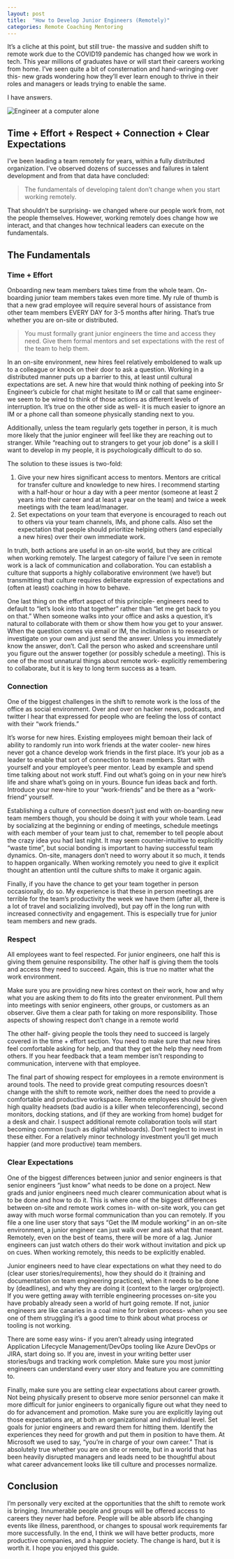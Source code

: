 ```yaml
---
layout: post
title:  "How to Develop Junior Engineers (Remotely)"
categories: Remote Coaching Mentoring
---
```

It’s a cliche at this point, but still true- the massive and sudden shift to remote work due to the COVID19 pandemic has changed how we work in tech. This year millions of graduates have or will start their careers working from home. I’ve seen quite a bit of consternation and hand-wringing over this- new grads wondering how they’ll ever learn enough to thrive in their roles and managers or leads trying to enable the same.

I have answers.

![Engineer at a computer alone](/assets/imgs/remote-junior-engineer.jpeg)

## Time + Effort + Respect + Connection + Clear Expectations
I’ve been leading a team remotely for years, within a fully distributed organization. I’ve observed dozens of successes and failures in talent development and from that data have concluded:

> The fundamentals of developing talent don’t change when you start working remotely.

That shouldn’t be surprising- we changed where our people work from, not the people themselves. However, working remotely does change how we interact, and that changes how technical leaders can execute on the fundamentals.

## The Fundamentals
### Time + Effort
Onboarding new team members takes time from the whole team. On-boarding junior team members takes even more time. My rule of thumb is that a new grad employee will require several hours of assistance from other team members EVERY DAY for 3-5 months after hiring. That’s true whether you are on-site or distributed. 

> You must formally grant junior engineers the time and access they need. Give them formal mentors and set expectations with the rest of the team to help them.

In an on-site environment, new hires feel relatively emboldened to walk up to a colleague or knock on their door to ask a question. Working in a distributed manner puts up a barrier to this, at least until cultural expectations are set. A new hire that would think nothing of peeking into Sr Engineer’s cubicle for chat might hesitate to IM or call that same engineer- we seem to be wired to think of those actions as different levels of interruption. It’s true on the other side as well- it is much easier to ignore an IM or a phone call than someone physically standing next to you. 

Additionally, unless the team regularly gets together in person, it is much more likely that the junior engineer will feel like they are reaching out to stranger. While “reaching out to strangers to get your job done” is a skill I want to develop in my people, it is psychologically difficult to do so.

The solution to these issues is two-fold:
1. Give your new hires significant access to mentors. Mentors are critical for transfer culture and knowledge to new hires. I recommend starting with a half-hour or hour a day with a peer mentor (someone at least 2 years into their career and at least a year on the team) and twice a week meetings with the team lead/manager. 
2.	Set expectations on your team that everyone is encouraged to reach out to others via your team channels, IMs, and phone calls. Also set the expectation that people should prioritize helping others (and especially a new hires) over their own immediate work.

In truth, both actions are useful in an on-site world, but they are critical when working remotely. The largest category of failure I’ve seen in remote work is a lack of communication and collaboration. You can establish a culture that supports a highly collaborative environment (we have!) but transmitting that culture requires deliberate expression of expectations and (often at least) coaching in how to behave. 

One last thing on the effort aspect of this principle- engineers need to default to “let’s look into that together” rather than “let me get back to you on that.” When someone walks into your office and asks a question, it’s natural to collaborate with them or show them how you get to your answer. When the question comes via email or IM, the inclination is to research or investigate on your own and just send the answer. Unless you immediately know the answer, don’t. Call the person who asked and screenshare until you figure out the answer together (or possibly schedule a meeting). This is one of the most unnatural things about remote work- explicitly remembering to collaborate, but it is key to long term success as a team. 

### Connection
One of the biggest challenges in the shift to remote work is the loss of the office as social environment. Over and over on hacker news, podcasts, and twitter I hear that expressed for people who are feeling the loss of contact with their “work friends.”

It’s worse for new hires. Existing employees might bemoan their lack of ability to randomly run into work friends at the water cooler- new hires never got a chance develop work friends in the first place. It’s your job as a leader to enable that sort of connection to team members.
Start with yourself and your employee’s peer mentor. Lead by example and spend time talking about not work stuff. Find out what’s going on in your new hire’s life and share what’s going on in yours. Bounce fun ideas back and forth. Introduce your new-hire to your “work-friends” and be there as a “work-friend” yourself.

Establishing a culture of connection doesn’t just end with on-boarding new team members though, you should be doing it with your whole team. Lead by socializing at the beginning or ending of meetings, schedule meetings with each member of your team just to chat, remember to tell people about the crazy idea you had last night. It may seem counter-intuitive to explicitly “waste time”, but social bonding is important to having successful team dynamics. On-site, managers don’t need to worry about it so much, it tends to happen organically. When working remotely you need to give it explicit thought an attention until the culture shifts to make it organic again.

Finally, if you have the chance to get your team together in person occasionally, do so. My experience is that these in person meetings are terrible for the team’s productivity the week we have them (after all, there is a lot of travel and socializing involved), but pay off in the long run with increased connectivity and engagement. This is especially true for junior team members and new grads.

### Respect
All employees want to feel respected. For junior engineers, one half this is giving them genuine responsibility. The other half is giving them the tools and access they need to succeed. Again, this is true no matter what the work environment. 

Make sure you are providing new hires context on their work, how and why what you are asking them to do fits into the greater environment. Pull them into meetings with senior engineers, other groups, or customers as an observer. Give them a clear path for taking on more responsibility. Those aspects of showing respect don’t change in a remote world

The other half- giving people the tools they need to succeed is largely covered in the time + effort section. You need to make sure that new hires feel comfortable asking for help, and that they get the help they need from others. If you hear feedback that a team member isn’t responding to communication, intervene with that employee.

The final part of showing respect for employees in a remote environment is around tools. The need to provide great computing resources doesn’t change with the shift to remote work, neither does the need to provide a comfortable and productive workspace. Remote employees should be given high quality headsets (bad audio is a killer when teleconferencing), second monitors, docking stations, and (if they are working from home) budget for a desk and chair. I suspect additional remote collaboration tools will start becoming common (such as digital whiteboards). Don’t neglect to invest in these either. For a relatively minor technology investment you’ll get much happier (and more productive) team members.


### Clear Expectations
One of the biggest differences between junior and senior engineers is that senior engineers “just know” what needs to be done on a project. New grads and junior engineers need much clearer communication about what is to be done and how to do it. This is where one of the biggest differences between on-site and remote work comes in- with on-site work, you can get away with much worse formal communication than you can remotely. If you file a one line user story that says “Get the IM module working” in an on-site environment, a junior engineer can just walk over and ask what that meant. Remotely, even on the best of teams, there will be more of a lag. Junior engineers can just watch others do their work without invitation and pick up on cues. When working remotely, this needs to be explicitly enabled.

Junior engineers need to have clear expectations on what they need to do (clear user stories/requirements), how they should do it (training and documentation on team engineering practices),  when it needs to be done by (deadlines), and why they are doing it (context to the larger org/project). If you were getting away with terrible engineering processes on-site you have probably already seen a world of hurt going remote. If not, junior engineers are like canaries in a coal mine for broken process- when you see one of them struggling it’s a good time to think about what process or tooling is not working.

There are some easy wins- if you aren’t already using integrated Application Lifecycle Management/DevOps tooling like Azure DevOps or JIRA, start doing so. If you are, invest in your writing better user stories/bugs and tracking work completion. Make sure you most junior engineers can understand every user story and feature you are committing to.

Finally, make sure you are setting clear expectations about career growth. Not being physically present to observe more senior personnel can make it more difficult for junior engineers to organically figure out what they need to do for advancement and promotion. Make sure you are explicitly laying out those expectations are, at both an organizational and individual level. Set goals for junior engineers and reward them for hitting them. Identify the experiences they need for growth and put them in position to have them. At Microsoft we used to say, “you’re in charge of your own career.” That is absolutely true whether you are on site or remote, but in a world that has been heavily disrupted managers and leads need to be thoughtful about what career advancement looks like till culture and processes normalize.

## Conclusion
I’m personally very excited at the opportunities that the shift to remote work is bringing. Innumerable people and groups will be offered access to careers they never had before. People will be able absorb life changing events like illness, parenthood, or changes to spousal work requirements far more successfully. In the end, I think we will have better products, more productive companies, and a happier society. The change is hard, but it is worth it. I hope you enjoyed this guide.